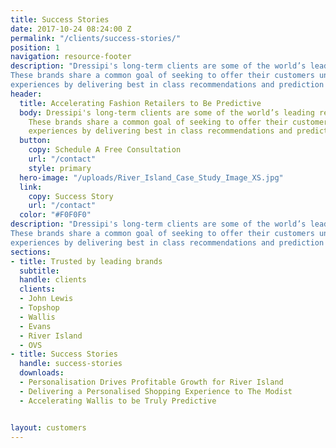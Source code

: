 ```yaml
---
title: Success Stories
date: 2017-10-24 08:24:00 Z
permalink: "/clients/success-stories/"
position: 1
navigation: resource-footer
description: "Dressipi's long-term clients are some of the world’s leading retail brands.
These brands share a common goal of seeking to offer their customers unbeatable
experiences by delivering best in class recommendations and prediction scores."
header:
  title: Accelerating Fashion Retailers to Be Predictive
  body: Dressipi's long-term clients are some of the world’s leading retail brands.
    These brands share a common goal of seeking to offer their customers unbeatable
    experiences by delivering best in class recommendations and prediction scores.
  button:
    copy: Schedule A Free Consultation
    url: "/contact"
    style: primary
  hero-image: "/uploads/River_Island_Case_Study_Image_XS.jpg"
  link:
    copy: Success Story
    url: "/contact"
  color: "#F0F0F0"
description: "Dressipi's long-term clients are some of the world’s leading retail brands.
These brands share a common goal of seeking to offer their customers unbeatable
experiences by delivering best in class recommendations and prediction scores."
sections:
- title: Trusted by leading brands
  subtitle: 
  handle: clients
  clients:
  - John Lewis
  - Topshop
  - Wallis
  - Evans
  - River Island
  - OVS
- title: Success Stories
  handle: success-stories
  downloads:
  - Personalisation Drives Profitable Growth for River Island
  - Delivering a Personalised Shopping Experience to The Modist
  - Accelerating Wallis to be Truly Predictive


layout: customers
---
```


